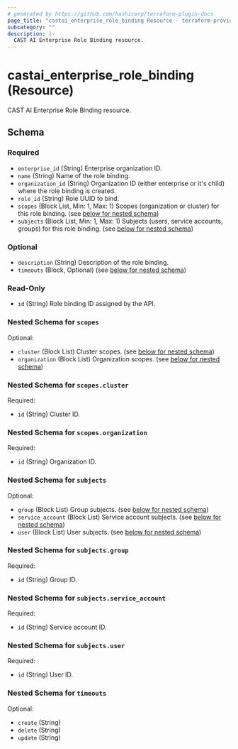 ```yaml
---
# generated by https://github.com/hashicorp/terraform-plugin-docs
page_title: "castai_enterprise_role_binding Resource - terraform-provider-castai"
subcategory: ""
description: |-
  CAST AI Enterprise Role Binding resource.
---
```


# castai_enterprise_role_binding (Resource)

CAST AI Enterprise Role Binding resource.



<!-- schema generated by tfplugindocs -->
## Schema

### Required

- `enterprise_id` (String) Enterprise organization ID.
- `name` (String) Name of the role binding.
- `organization_id` (String) Organization ID (either enterprise or it's child) where the role binding is created.
- `role_id` (String) Role UUID to bind.
- `scopes` (Block List, Min: 1, Max: 1) Scopes (organization or cluster) for this role binding. (see [below for nested schema](#nestedblock--scopes))
- `subjects` (Block List, Min: 1, Max: 1) Subjects (users, service accounts, groups) for this role binding. (see [below for nested schema](#nestedblock--subjects))

### Optional

- `description` (String) Description of the role binding.
- `timeouts` (Block, Optional) (see [below for nested schema](#nestedblock--timeouts))

### Read-Only

- `id` (String) Role binding ID assigned by the API.

<a id="nestedblock--scopes"></a>
### Nested Schema for `scopes`

Optional:

- `cluster` (Block List) Cluster scopes. (see [below for nested schema](#nestedblock--scopes--cluster))
- `organization` (Block List) Organization scopes. (see [below for nested schema](#nestedblock--scopes--organization))

<a id="nestedblock--scopes--cluster"></a>
### Nested Schema for `scopes.cluster`

Required:

- `id` (String) Cluster ID.


<a id="nestedblock--scopes--organization"></a>
### Nested Schema for `scopes.organization`

Required:

- `id` (String) Organization ID.



<a id="nestedblock--subjects"></a>
### Nested Schema for `subjects`

Optional:

- `group` (Block List) Group subjects. (see [below for nested schema](#nestedblock--subjects--group))
- `service_account` (Block List) Service account subjects. (see [below for nested schema](#nestedblock--subjects--service_account))
- `user` (Block List) User subjects. (see [below for nested schema](#nestedblock--subjects--user))

<a id="nestedblock--subjects--group"></a>
### Nested Schema for `subjects.group`

Required:

- `id` (String) Group ID.


<a id="nestedblock--subjects--service_account"></a>
### Nested Schema for `subjects.service_account`

Required:

- `id` (String) Service account ID.


<a id="nestedblock--subjects--user"></a>
### Nested Schema for `subjects.user`

Required:

- `id` (String) User ID.



<a id="nestedblock--timeouts"></a>
### Nested Schema for `timeouts`

Optional:

- `create` (String)
- `delete` (String)
- `update` (String)


